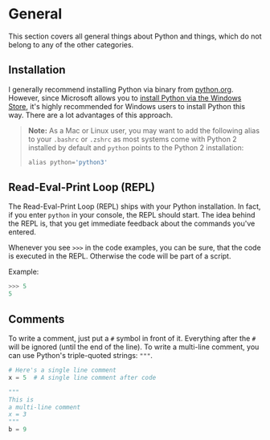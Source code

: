 # General

This section covers all general things about Python and things, which do not belong to any of the other categories.


## Installation

I generally recommend installing Python via binary from [python.org](https://www.python.org/).
However, since Microsoft allows you to [install Python via the Windows Store](https://devblogs.microsoft.com/python/python-in-the-windows-10-may-2019-update/), it's highly recommended for Windows users to install Python this way.
There are a lot advantages of this approach.

> **Note:** As a Mac or Linux user, you may want to add the following alias to your `.bashrc` or `.zshrc` as most systems come with Python 2 installed by default and `python` points to the Python 2 installation:
>
> ```python
> alias python='python3'


## Read-Eval-Print Loop (REPL)

The Read-Eval-Print Loop (REPL) ships with your Python installation.
In fact, if you enter `python` in your console, the REPL should start.
The idea behind the REPL is, that you get immediate feedback about the commands you've entered.

Whenever you see `>>>` in the code examples, you can be sure, that the code is executed in the REPL.
Otherwise the code will be part of a script.

Example:

```python
>>> 5
5
```


## Comments

To write a comment, just put a `#` symbol in front of it.
Everything after the `#` will be ignored (until the end of the line).
To write a multi-line comment, you can use Python's triple-quoted strings: `"""`.

```python
# Here's a single line comment
x = 5  # A single line comment after code

"""
This is
a multi-line comment
x = 3
"""
b = 9
```

